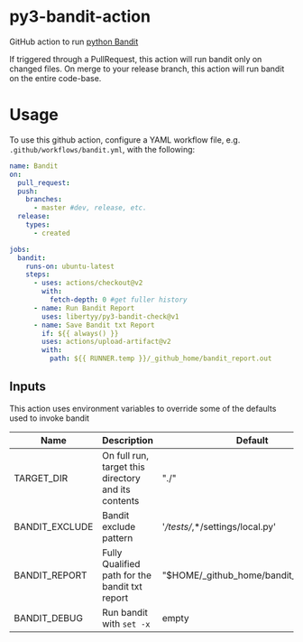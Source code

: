 # py3-bandit-action
GitHub action to run [python Bandit](https://pypi.org/project/bandit/ "PyPi Bandit")

If triggered through a PullRequest, this action will run bandit only on changed files. On merge to your release branch, this action will run bandit on the entire code-base.

# Usage
To use this github action, configure a YAML workflow file, e.g. `.github/workflows/bandit.yml`, with the following:
```yaml
name: Bandit
on:
  pull_request:
  push:
    branches:
      - master #dev, release, etc.
  release:
    types:
      - created

jobs:
  bandit:
    runs-on: ubuntu-latest
    steps:
      - uses: actions/checkout@v2
        with:
          fetch-depth: 0 #get fuller history
      - name: Run Bandit Report
        uses: libertyy/py3-bandit-check@v1
      - name: Save Bandit txt Report
        if: ${{ always() }}
        uses: actions/upload-artifact@v2
        with:
          path: ${{ RUNNER.temp }}/_github_home/bandit_report.out
```

## Inputs
This action uses environment variables to override some of the defaults used to invoke bandit

| Name | Description | Default |
|------|-------------|---------|
|TARGET_DIR | On full run, target this directory and its contents | "./" |
|BANDIT_EXCLUDE| Bandit exclude pattern | '*/tests/*,*/settings/local.py' |
| BANDIT_REPORT| Fully Qualified path for the bandit txt report| "$HOME/_github_home/bandit_report.out" |
|BANDIT_DEBUG| Run bandit with `set -x`| empty |
